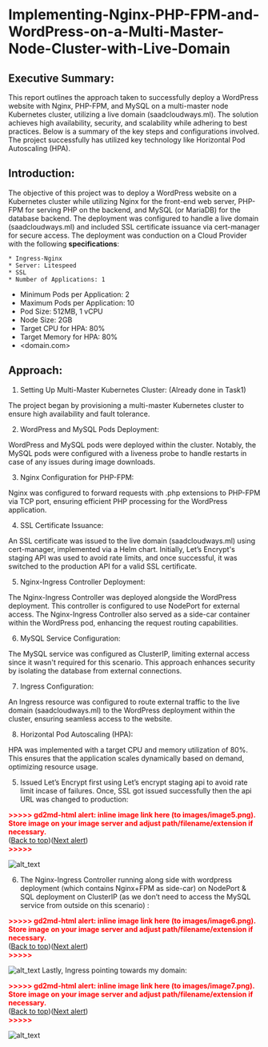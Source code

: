 # Implementing-Nginx-PHP-FPM-and-WordPress-on-a-Multi-Master-Node-Cluster-with-Live-Domain

## Executive Summary:

This report outlines the approach taken to successfully deploy a WordPress website with Nginx, PHP-FPM, and MySQL on a multi-master node Kubernetes cluster, utilizing a live domain (saadcloudways.ml). The solution achieves high availability, security, and scalability while adhering to best practices. Below is a summary of the key steps and configurations involved. The project successfully has utilized key technology like Horizontal Pod Autoscaling (HPA).


## Introduction:

The objective of this project was to deploy a WordPress website on a Kubernetes cluster while utilizing Nginx for the front-end web server, PHP-FPM for serving PHP on the backend, and MySQL (or MariaDB) for the database backend. The deployment was configured to handle a live domain (saadcloudways.ml) and included SSL certificate issuance via cert-manager for secure access. The deployment was conduction on a Cloud Provider with the following **specifications**:



    * Ingress-Nginx
    * Server: Litespeed
    * SSL
    * Number of Applications: 1
* Minimum Pods per Application: 2
* Maximum Pods per Application: 10
* Pod Size: 512MB, 1 vCPU
* Node Size: 2GB
* Target CPU for HPA: 80%
* Target Memory for HPA: 80%
* &lt;domain.com>


## Approach:



1. Setting Up Multi-Master Kubernetes Cluster: (Already done in Task1)

The project began by provisioning a multi-master Kubernetes cluster to ensure high availability and fault tolerance.



2. WordPress and MySQL Pods Deployment:

WordPress and MySQL pods were deployed within the cluster. Notably, the MySQL pods were configured with a liveness probe to handle restarts in case of any issues during image downloads.



3. Nginx Configuration for PHP-FPM:

Nginx was configured to forward requests with .php extensions to PHP-FPM via TCP port, ensuring efficient PHP processing for the WordPress application.



4. SSL Certificate Issuance:

An SSL certificate was issued to the live domain (saadcloudways.ml) using cert-manager, implemented via a Helm chart. Initially, Let’s Encrypt's staging API was used to avoid rate limits, and once successful, it was switched to the production API for a valid SSL certificate.



5. Nginx-Ingress Controller Deployment:

The Nginx-Ingress Controller was deployed alongside the WordPress deployment. This controller is configured to use NodePort for external access. The Nginx-Ingress Controller also served as a side-car container within the WordPress pod, enhancing the request routing capabilities.



6. MySQL Service Configuration:

The MySQL service was configured as ClusterIP, limiting external access since it wasn't required for this scenario. This approach enhances security by isolating the database from external connections.



7. Ingress Configuration:

An Ingress resource was configured to route external traffic to the live domain (saadcloudways.ml) to the WordPress deployment within the cluster, ensuring seamless access to the website.



8. Horizontal Pod Autoscaling (HPA):

HPA was implemented with a target CPU and memory utilization of 80%. This ensures that the application scales dynamically based on demand, optimizing resource usage.



5. Issued Let’s Encrypt first using Let’s encrypt staging api to avoid rate limit incase of failures. Once, SSL got issued successfully then the api URL was changed to production:

    

<p id="gdcalert5" ><span style="color: red; font-weight: bold">>>>>>  gd2md-html alert: inline image link here (to images/image5.png). Store image on your image server and adjust path/filename/extension if necessary. </span><br>(<a href="#">Back to top</a>)(<a href="#gdcalert6">Next alert</a>)<br><span style="color: red; font-weight: bold">>>>>> </span></p>


![alt_text](images/image5.png "image_tooltip")


6. The Nginx-Ingress Controller running along side with wordpress deployment (which contains Nginx+FPM as side-car) on NodePort & SQL deployment on ClusterIP (as we don’t need to access the MySQL service from outside on this scenario) : 

<p id="gdcalert6" ><span style="color: red; font-weight: bold">>>>>>  gd2md-html alert: inline image link here (to images/image6.png). Store image on your image server and adjust path/filename/extension if necessary. </span><br>(<a href="#">Back to top</a>)(<a href="#gdcalert7">Next alert</a>)<br><span style="color: red; font-weight: bold">>>>>> </span></p>


![alt_text](images/image6.png "image_tooltip")
Lastly, Ingress pointing towards my domain: 

<p id="gdcalert7" ><span style="color: red; font-weight: bold">>>>>>  gd2md-html alert: inline image link here (to images/image7.png). Store image on your image server and adjust path/filename/extension if necessary. </span><br>(<a href="#">Back to top</a>)(<a href="#gdcalert8">Next alert</a>)<br><span style="color: red; font-weight: bold">>>>>> </span></p>


![alt_text](images/image7.png "image_tooltip")
